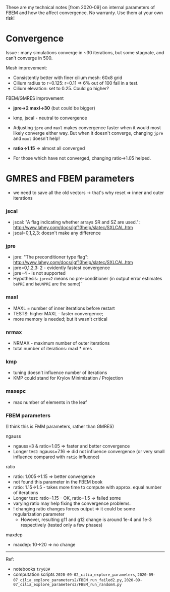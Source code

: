These are my technical notes [from 2020-09] on internal parameters of FBEM and how the affect convergence.
No warranty. Use them at your own risk!

# Convergence

Issue : many simulations converge in ~30 iterations, but some stagnate, and can't converge in 500.

Mesh improvement:
- Consistently better with finer cilium mesh: 60x8 grid
- Cilium radius to r=0.125: r=0.11 => 6% out of 100 fail in a test.
- Cilium elevation: set to 0.25. Could go higher?

FBEM/GMRES improvement
- **jpre->2 maxl->30** (but could be bigger)
- kmp, jscal - neutral to convergence

- Adjusting `jpre` and `maxl` makes convergence faster
  when it would most likely converge either way.
  But when it doesn't converge, changing `jpre` and `maxl` doesn't help!

- **ratio->1.15** => almost all converged
- For those which have not converged, changing ratio->1.05 helped.

# GMRES and FBEM parameters
- we need to save all the old vectors -> that's why reset => inner and outer iterations


### jscal
- jscal:  "A flag indicating whether arrays SR and SZ are used.": http://www.lahey.com/docs/lgf13help/slatec/SXLCAL.htm
- jscal=0,1,2,3: doesn't make any difference

### jpre
- jpre:  "The preconditioner type flag": http://www.lahey.com/docs/lgf13help/slatec/SXLCAL.htm
- jpre=0,1,2,3: 2 - evidently fastest convergence
- jpre=4 - is not supported
- Hypothesis: `jpre=2` means no pre-conditioner (in output error estimates `bePRE` and `beUNPRE` are the same)`


### maxl
- MAXL = number of inner iterations before restart
- TESTS: higher MAXL - faster convergence;
- more memory is needed; but it wasn't critical


### nrmax
- NRMAX - maximum number of outer iterations
- total number of iterations: maxl * nres

### kmp
- tuning doesn't influence number of iterations
- KMP could stand for Krylov Minimization / Projection


### maxepc
- max number of elements in the leaf


### FBEM parameters 
(I think this is FMM parameters, rather than GMRES)

ngauss
- ngauss=3 & ratio=1.05 => faster and better convergence
- Longer test: ngauss=7.16 => did not influence convergence (or very small influence compared with `ratio` influence)


ratio
- ratio: 1.005->1.15 => better convergence
- not found this parameter in the FBEM book
- ratio: 1.15->1.5 - takes more time to compute with approx. equal number of iterations
- Longer test: ratio=1.15 - OK, ratio=1.5 -> failed some
- varying ratio may help fixing the convergence problems.
- ! changing ratio changes forces output => it could be some regularization parameter
  - However, resulting g11 and g12 change is around 1e-4 and 1e-3 respectively (tested only a few phases)

maxdep 
- maxdep: 10->20 => no change


---
Ref:
- notebooks `try03#`
- computation scripts `2020-09-02_cilia_explore_parameters`, `2020-09-07_cilia_explore_parameters2/FBEM_run_failed2.py`, `2020-09-07_cilia_explore_parameters2/FBEM_run_random4.py`
